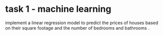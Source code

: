 ﻿#  task 1 - machine learning 
 implement a linear regression model to predict the prices of houses based on their square footage and the number of bedrooms and bathrooms . 

